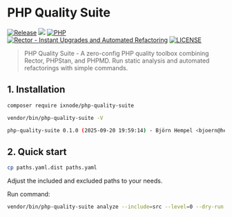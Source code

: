# PHP Quality Suite

[![Release](https://img.shields.io/github/v/release/ixnode/php-quality-suite)](https://github.com/ixnode/php-quality-suite/releases)
[![](https://img.shields.io/github/release-date/ixnode/php-quality-suite)](https://github.com/twelvepics-com/php-calendar-builder/releases)
[![PHP](https://img.shields.io/badge/PHP-^8.0-777bb3.svg?logo=php&logoColor=white&labelColor=555555&style=flat)](https://www.php.net/supported-versions.php)
[![Rector - Instant Upgrades and Automated Refactoring](https://img.shields.io/badge/Rector-^2.1-73a165.svg?style=flat)](https://github.com/rectorphp/rector)
[![LICENSE](https://img.shields.io/github/license/ixnode/php-quality-suite)](https://github.com/ixnode/php-quality-suite/blob/master/LICENSE)

> PHP Quality Suite - A zero-config PHP quality toolbox combining Rector, PHPStan, and PHPMD. Run static analysis and automated refactorings with simple commands.

## 1. Installation

```bash
composer require ixnode/php-quality-suite
```

```bash
vendor/bin/php-quality-suite -V
```

```bash
php-quality-suite 0.1.0 (2025-09-20 19:59:14) - Björn Hempel <bjoern@hempel.li>
```

## 2. Quick start

```bash
cp paths.yaml.dist paths.yaml
```

Adjust the included and excluded paths to your needs.

Run command:

```Bash
vendor/bin/php-quality-suite analyze --include=src --level=0 --dry-run
```
